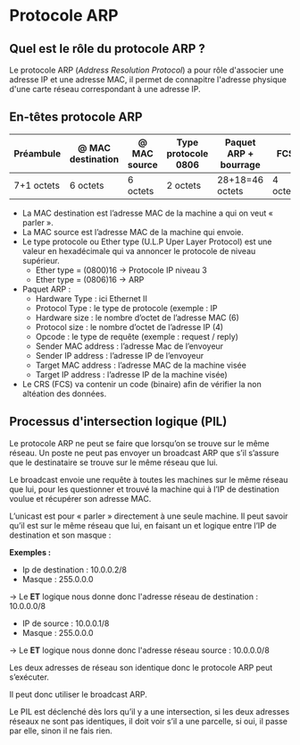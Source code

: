 # Protocole ARP

## Quel est le rôle du protocole ARP ?

Le protocole ARP (_Address Resolution Protocol_) a pour rôle d'associer une adresse IP et une adresse MAC, il permet de connapitre l'adresse physique d'une carte réseau correspondant à une adresse IP.

## En-têtes protocole ARP

Préambule | @ MAC destination | @ MAC source | Type protocole 0806 | Paquet ARP + bourrage | FCS
---|---|---|---|---|---
7+1 octets | 6 octets | 6 octets | 2 octets | 28+18=46 octets | 4 octets

* La MAC destination est l’adresse MAC de la machine a qui on veut « parler ».
* La MAC source est l’adresse MAC de la machine qui envoie.
* Le type protocole ou Ether type (U.L.P Uper Layer Protocol) est une valeur en hexadécimale
qui va annoncer le protocole de niveau supérieur.
  * Ether type = (0800)16 -> Protocole IP niveau 3
  * Ether type = (0806)16 -> ARP
* Paquet ARP :
  * Hardware Type : ici Ethernet II
  * Protocol Type : le type de protocole (exemple : IP
  * Hardware size : le nombre d’octet de l’adresse MAC (6)
  * Protocol size : le nombre d’octet de l’adresse IP (4)
  * Opcode : le type de requête (exemple : request / reply)
  * Sender MAC address : l’adresse Mac de l’envoyeur
  * Sender IP address : l’adresse IP de l’envoyeur
  * Target MAC address : l’adresse MAC de la machine visée
  * Target IP address : l’adresse IP de la machine visée)
* Le CRS (FCS) va contenir un code (binaire) afin de vérifier la non altéation des données.

## Processus d'intersection logique (PIL)

Le protocole ARP ne peut se faire que lorsqu’on se trouve sur le même réseau. Un poste ne
peut pas envoyer un broadcast ARP que s’il s’assure que le destinataire se trouve sur le
même réseau que lui.

Le broadcast envoie une requête à toutes les machines sur le même réseau que lui, pour les
questionner et trouvé la machine qui à l’IP de destination voulue et récupérer son adresse
MAC.

L’unicast est pour « parler » directement à une seule machine.
Il peut savoir qu’il est sur le même réseau que lui, en faisant un et logique entre l’IP de
destination et son masque :

__Exemples :__

* Ip de destination : 10.0.0.2/8
* Masque : 255.0.0.0

-> Le **ET** logique nous donne donc l'adresse réseau de destination : 10.0.0.0/8

* IP de source : 10.0.0.1/8
* Masque : 255.0.0.0

-> Le **ET** logique nous donne donc l'adresse réseau source : 10.0.0.0/8

Les deux adresses de réseau son identique donc le protocole ARP peut s’exécuter.

Il peut donc utiliser le broadcast ARP.

Le PIL est déclenché dès lors qu’il y a une intersection, si les deux adresses réseaux ne sont
pas identiques, il doit voir s’il a une parcelle, si oui, il passe par elle, sinon il ne fais rien.
